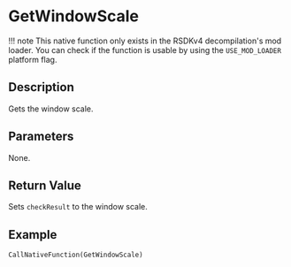 # GetWindowScale

!!! note
    This native function only exists in the RSDKv4 decompilation's mod loader. You can check if the function is usable by using the `USE_MOD_LOADER` platform flag.

## Description
Gets the window scale.

## Parameters
None.

## Return Value
Sets `checkResult` to the window scale.

## Example
```
CallNativeFunction(GetWindowScale)
```
